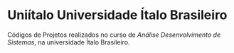 # Uniítalo Universidade Ítalo Brasileiro
Códigos de Projetos realizados no curso de *Análise Desenvolvimento de Sistemas*, na universidade Ítalo Brasileiro.
